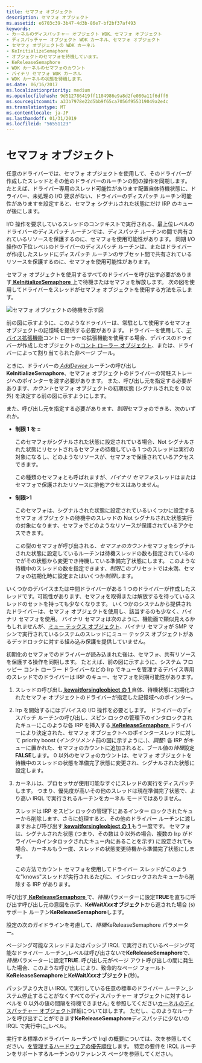 ```yaml
---
title: セマフォ オブジェクト
description: セマフォ オブジェクト
ms.assetid: e6703c39-3b47-4d3b-86e7-bf2bf37af493
keywords:
- カーネルのディスパッチャー オブジェクト WDK、セマフォ オブジェクト
- ディスパッチャー オブジェクト WDK カーネル、セマフォ オブジェクト
- セマフォ オブジェクトの WDK カーネル
- KeInitializeSemaphore
- オブジェクトのセマフォを待機しています。
- KeReleaseSemaphore
- WDK カーネルのセマフォのカウント
- バイナリ セマフォ WDK カーネル
- WDK カーネルの状態を待機します。
ms.date: 06/16/2017
ms.localizationpriority: medium
ms.openlocfilehash: 9d512786419ff1104986e9a8d2fe080a11f6dff6
ms.sourcegitcommit: a33b7978e22d5bb9f65ca7056f955319049a2e4c
ms.translationtype: MT
ms.contentlocale: ja-JP
ms.lasthandoff: 01/31/2019
ms.locfileid: "56551123"
---
```

# <a name="semaphore-objects"></a>セマフォ オブジェクト





任意のドライバーでは、セマフォ オブジェクトを使用して、そのドライバーが作成したスレッドとその他のドライバーのルーチンの間の操作を同期します。 たとえば、ドライバー専用のスレッド可能性があります配置自体待機状態に、ドライバー、未処理の I/O 要求がない、ドライバーのディスパッチ ルーチン可能性がありますを設定すると、セマフォ シグナルされた状態にだけ IRP のキューが後にします。

I/O 操作を要求しているスレッドのコンテキストで実行される、最上位レベルのドライバーのディスパッチ ルーチンでは、ディスパッチ ルーチンの間で共有されているリソースを保護するのに、セマフォを使用可能性があります。 同期 I/O 操作の下位レベルのドライバーのディスパッチ ルーチンは、またはドライバーが作成したスレッドにディスパッチ ルーチンのサブセット間で共有されているリソースを保護するのに、セマフォを使用可能性があります。

セマフォ オブジェクトを使用するすべてのドライバーを呼び出す必要があります[ **KeInitializeSemaphore** ](https://msdn.microsoft.com/library/windows/hardware/ff552150)上で待機またはセマフォを解放します。 次の図を使用してドライバーをスレッドがセマフォ オブジェクトを使用する方法を示します。

![セマフォ オブジェクトの待機を示す図](images/3semobj.png)

前の図に示すように、このようなドライバーは、常駐として使用するセマフォ オブジェクトの記憶域を提供する必要があります。 ドライバーを使用して、[デバイス拡張機能](device-extensions.md)コント ローラーの拡張機能を使用する場合、デバイスのドライバーが作成したオブジェクトの[コント ローラー オブジェクト](using-controller-objects.md)、または、ドライバーによって割り当てられた非ページ プール。

ときに、ドライバーの[ *AddDevice* ](https://msdn.microsoft.com/library/windows/hardware/ff540521)ルーチンの呼び出し**KeInitializeSemaphore**、セマフォ オブジェクトのドライバーの常駐ストレージへのポインターを渡す必要があります。 また、呼び出し元を指定する必要があります、*カウント*セマフォ オブジェクトの初期状態 (シグナルされたを 0 以外) を決定する前の図に示すようにします。

また、呼び出し元を指定する必要があります、*制限*セマフォのできる、次のいずれか。

-   **制限 1 を =**

    このセマフォがシグナルされた状態に設定されている場合、Not シグナルされた状態にリセットされるセマフォの待機している 1 つのスレッドは実行の対象になるし、どのようなリソースが、セマフォで保護されているアクセスできます。

    この種類のセマフォとも呼ばれますが、*バイナリ セマフォ*スレッドはまたはセマフォで保護されたリソースに排他アクセスはありません。

-   **制限&gt;1**

    このセマフォは、シグナルされた状態に設定されているいくつかに設定するセマフォ オブジェクトの待機中のスレッドの Not シグナルされた状態実行の対象になります、セマフォでどのようなリソースが保護されているアクセスできます。

    この型のセマフォが呼び出される、*セマフォのカウント*セマフォをシグナルされた状態に設定しているルーチンは待機スレッドの数も指定されているのでがその状態から変更でき待機している準備完了状態にします。 このような待機中のスレッドの数を指定できます、*制限*このプリセットでは未満、セマフォの初期化時に設定またはいくつか*制限*します。

いくつかのデバイスまたは中間ドライバーがある 1 つのドライバーが作成したスレッドです。可能性があります、セマフォを取得または解放するを待っているスレッドのセットを持っても少なくなります。 いくつかのシステムから提供されたドライバーは、セマフォ オブジェクトを使用し、該当するのも少なく、バイナリ セマフォを使用。 バイナリ セマフォは次のように、機能面で類似見えるかもしれませんが、[ミュー テックス オブジェクト](mutex-objects.md)、バイナリ セマフォが SMP マシンで実行されているシステムのスレッドにミュー テックス オブジェクトがあるデッドロックに対する組み込み保護を提供していません。

初期化のセマフォでのドライバーが読み込まれた後は、セマフォ、共有リソースを保護する操作を同期します。 たとえば、前の図に示すように、システム フロッピー コント ローラー ドライバーなどの Irp でキューを管理するデバイス専用のスレッドでのドライバーは IRP のキュー、セマフォを同期可能性があります。

1.  スレッドの呼び出し[ **kewaitforsingleobject の 1** ](https://msdn.microsoft.com/library/windows/hardware/ff553350)自体、待機状態に初期化されたセマフォ オブジェクトのドライバーが指定した記憶域へのポインター。

2.  Irp を開始するにはデバイスの I/O 操作を必要とします。 ドライバーのディスパッチ ルーチンの呼び出し、スピン ロックの管理下のインタロックされたキューにこのような各 IRP を挿入する[ **KeReleaseSemaphore** ](https://msdn.microsoft.com/library/windows/hardware/ff553143)ドライバーにより決定された、セマフォ オブジェクトへのポインタースレッドに対して priority boost (*インクリメント*前の図に示すように、)、*調整*1 各 IRP がキューに置かれた、セマフォのカウントに追加されると、ブール値の*待機*設定**FALSE**します。 0 以外のセマフォのカウントは、セマフォ オブジェクトを待機中のスレッドの状態を準備完了状態に変更され、シグナルされた状態に設定します。

3.  カーネルは、プロセッサが使用可能なすぐにスレッドの実行をディスパッチします。 つまり、優先度が高いその他のスレッドは現在準備完了状態で、より高い IRQL で実行されるルーチンをカーネル モードではありません。

    スレッドは IRP をスピン ロックの管理下にあるインター ロックされたキューから削除します、さらに処理すると、その他のドライバー ルーチンに渡しますおよび呼び出す[ **kewaitforsingleobject の 1** ](https://msdn.microsoft.com/library/windows/hardware/ff553350)もう一度です。 セマフォは、シグナルされた状態 (つまり、その数は 0 以外の場合、複数の Irp がドライバーのインタロックされたキュー内にあることを示す) に設定されても場合、カーネルもう一度、スレッドの状態変更待機から準備完了状態にします。

    この方法でカウント セマフォを使用してドライバー スレッドがこのような"knows"スレッドが実行されるたびに、インタロックされたキューから削除する IRP があります。

呼び出す[ **KeReleaseSemaphore** ](https://msdn.microsoft.com/library/windows/hardware/ff553143)で、*待機*パラメーターに設定**TRUE**を直ちに呼び出す呼び出し元の意図を示す、**KeWait*Xxx*オブジェクト**から返された場合 (s) サポート ルーチン**KeReleaseSemaphore**します。

設定の次のガイドラインを考慮して、*待機*KeReleaseSemaphore パラメーター。

ページング可能なスレッドまたはパッシブ IRQL で実行されているページング可能なドライバー ルーチン\_レベルは呼び出さないで**KeReleaseSemaphore**で、*待機*パラメーターに設定**TRUE**. 呼び出し元がページ アウト呼び出しの間に発生した場合、このような呼び出しにより、致命的なページ フォールト**KeReleaseSemaphore**と**KeWait*Xxx*オブジェクト**(秒)。

パッシブより大きい IRQL で実行している任意の標準のドライバー ルーチン\_システム停止することがなくすべてのディスパッチャー オブジェクトに対するレベルを 0 以外の値の間隔を待機できません; を参照してください[カーネルのディスパッチャー オブジェクト](kernel-dispatcher-objects.md)詳細についてはします。 ただし、このようなルーチンを呼び出すことができます**KeReleaseSemaphore**ディスパッチに少ないの IRQL で実行中に\_レベル。

実行する標準のドライバー ルーチンで Irql の概要については、次を参照してください。[を管理するハードウェアの優先順位](managing-hardware-priorities.md)します。 特定の要件を IRQL ルーチンをサポートするルーチンのリファレンス ページを参照してください。

 

 




